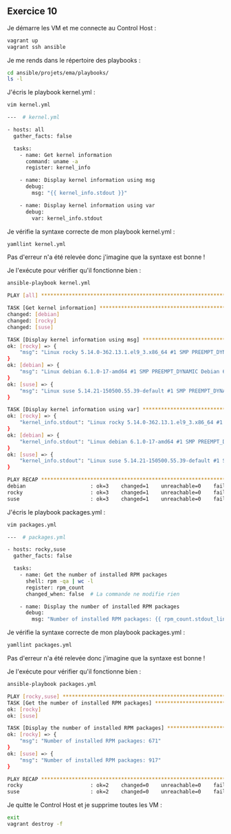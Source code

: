 ## Exercice 10

Je démarre les VM et me connecte au Control Host :

```bash
vagrant up
vagrant ssh ansible
```

Je me rends dans le répertoire des playbooks :
```bash
cd ansible/projets/ema/playbooks/
ls -l
```

J'écris le playbook kernel.yml :
```bash
vim kernel.yml
```
```bash
---  # kernel.yml

- hosts: all
  gather_facts: false

  tasks:
    - name: Get kernel information
      command: uname -a
      register: kernel_info

    - name: Display kernel information using msg
      debug:
        msg: "{{ kernel_info.stdout }}"

    - name: Display kernel information using var
      debug:
        var: kernel_info.stdout
```

Je vérifie la syntaxe correcte de mon playbook kernel.yml :
```bash
yamllint kernel.yml
```

Pas d'erreur n'a été relevée donc j'imagine que la syntaxe est bonne !

Je l'exécute pour vérifier qu'il fonctionne bien :
```bash
ansible-playbook kernel.yml
```
```bash
PLAY [all] *********************************************************************************************************************

TASK [Get kernel information] *********************************************************************************************************************
changed: [debian]
changed: [rocky]
changed: [suse]

TASK [Display kernel information using msg] *************************************************************************************************************
ok: [rocky] => {
    "msg": "Linux rocky 5.14.0-362.13.1.el9_3.x86_64 #1 SMP PREEMPT_DYNAMIC Wed Dec 13 14:07:45 UTC 2023 x86_64 x86_64 x86_64 GNU/Linux"
}
ok: [debian] => {
    "msg": "Linux debian 6.1.0-17-amd64 #1 SMP PREEMPT_DYNAMIC Debian 6.1.69-1 (2023-12-30) x86_64 GNU/Linux"
}
ok: [suse] => {
    "msg": "Linux suse 5.14.21-150500.55.39-default #1 SMP PREEMPT_DYNAMIC Tue Dec 5 10:06:35 UTC 2023 (2e4092e) x86_64 x86_64 x86_64 GNU/Linux"
}

TASK [Display kernel information using var] *************************************************************************************************************
ok: [rocky] => {
    "kernel_info.stdout": "Linux rocky 5.14.0-362.13.1.el9_3.x86_64 #1 SMP PREEMPT_DYNAMIC Wed Dec 13 14:07:45 UTC 2023 x86_64 x86_64 x86_64 GNU/Linux"
}
ok: [debian] => {
    "kernel_info.stdout": "Linux debian 6.1.0-17-amd64 #1 SMP PREEMPT_DYNAMIC Debian 6.1.69-1 (2023-12-30) x86_64 GNU/Linux"
}
ok: [suse] => {
    "kernel_info.stdout": "Linux suse 5.14.21-150500.55.39-default #1 SMP PREEMPT_DYNAMIC Tue Dec 5 10:06:35 UTC 2023 (2e4092e) x86_64 x86_64 x86_64 GNU/Linux"
}

PLAY RECAP *********************************************************************************************************************
debian                     : ok=3    changed=1    unreachable=0    failed=0    skipped=0    rescued=0    ignored=0   
rocky                      : ok=3    changed=1    unreachable=0    failed=0    skipped=0    rescued=0    ignored=0   
suse                       : ok=3    changed=1    unreachable=0    failed=0    skipped=0    rescued=0    ignored=0  
```

J'écris le playbook packages.yml :
```bash
vim packages.yml
```
```bash
---  # packages.yml

- hosts: rocky,suse
  gather_facts: false

  tasks:
    - name: Get the number of installed RPM packages
      shell: rpm -qa | wc -l
      register: rpm_count
      changed_when: false  # La commande ne modifie rien

    - name: Display the number of installed RPM packages
      debug:
        msg: "Number of installed RPM packages: {{ rpm_count.stdout_lines[0] }}"
```

Je vérifie la syntaxe correcte de mon playbook packages.yml :
```bash
yamllint packages.yml
```

Pas d'erreur n'a été relevée donc j'imagine que la syntaxe est bonne !

Je l'exécute pour vérifier qu'il fonctionne bien :
```bash
ansible-playbook packages.yml
```
```bash
PLAY [rocky,suse] **************************************************************************************************
TASK [Get the number of installed RPM packages] ********************************************************************
ok: [rocky]
ok: [suse]

TASK [Display the number of installed RPM packages] ****************************************************************
ok: [rocky] => {
    "msg": "Number of installed RPM packages: 671"
}
ok: [suse] => {
    "msg": "Number of installed RPM packages: 917"
}

PLAY RECAP *********************************************************************************************************
rocky                      : ok=2    changed=0    unreachable=0    failed=0    skipped=0    rescued=0    ignored=0   
suse                       : ok=2    changed=0    unreachable=0    failed=0    skipped=0    rescued=0    ignored=0   
```

Je quitte le Control Host et je supprime toutes les VM :
```bash
exit
vagrant destroy -f
```
